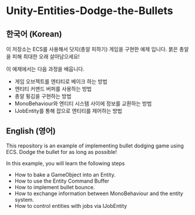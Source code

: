 # Unity-Entities-Dodge-the-Bullets

## 한국어 (Korean)
이 저장소는 ECS를 사용해서 닷지(총알 피하기) 게임을 구현한 예제 입니다.
붉은 총알을 피해 최대한 오래 살아남으세요!

이 예제에서는 다음 과정을 배웁니다.

* 게임 오브젝트를 엔티티로 베이크 하는 방법
* 엔티티 커맨드 버퍼를 사용하는 방법
* 총알 튕김을 구현하는 방법
* MonoBehaviour와 엔티티 시스템 사이에 정보를 교환하는 방법
* IJobEntity를 통해 잡으로 엔티티를 제어하는 방법

## English (영어)
This repository is an example of implementing bullet dodging game using ECS.
Dodge the bullet for as long as possible!

In this example, you will learn the following steps

* How to bake a GameObject into an Entity.
* How to use the Entity Command Buffer
* How to implement bullet bounce.
* How to exchange information between MonoBehaviour and the entity system.
* How to control entities with jobs via IJobEntity